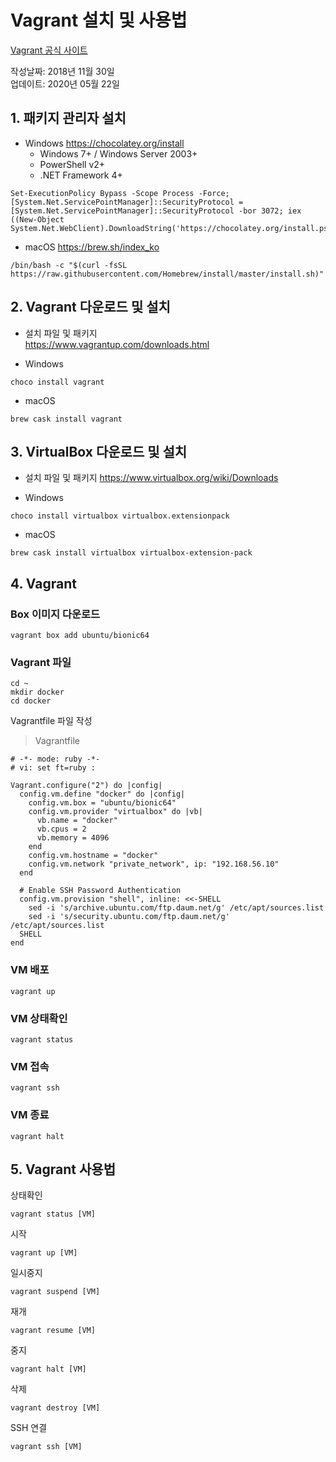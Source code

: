 # Vagrant 설치 및 사용법
[Vagrant 공식 사이트](https://www.vagrantup.com/)

작성날짜: 2018년 11월 30일  
업데이트: 2020년 05월 22일

## 1. 패키지 관리자 설치
- Windows
https://chocolatey.org/install
  * Windows 7+ / Windows Server 2003+
  * PowerShell v2+
  * .NET Framework 4+ 
```
Set-ExecutionPolicy Bypass -Scope Process -Force; [System.Net.ServicePointManager]::SecurityProtocol = [System.Net.ServicePointManager]::SecurityProtocol -bor 3072; iex ((New-Object System.Net.WebClient).DownloadString('https://chocolatey.org/install.ps1'))
```

- macOS
https://brew.sh/index_ko
```
/bin/bash -c "$(curl -fsSL https://raw.githubusercontent.com/Homebrew/install/master/install.sh)"
```

## 2. Vagrant 다운로드 및 설치
- 설치 파일 및 패키지  
https://www.vagrantup.com/downloads.html  

- Windows
```
choco install vagrant
```

- macOS
```
brew cask install vagrant
```

## 3. VirtualBox 다운로드 및 설치
- 설치 파일 및 패키지
https://www.virtualbox.org/wiki/Downloads  

- Windows
```
choco install virtualbox virtualbox.extensionpack
```

- macOS
```
brew cask install virtualbox virtualbox-extension-pack
```

## 4. Vagrant

### Box 이미지 다운로드
```
vagrant box add ubuntu/bionic64
```

### Vagrant 파일
```
cd ~ 
mkdir docker
cd docker
```

Vagrantfile 파일 작성

> Vagrantfile
```Vagrant
# -*- mode: ruby -*-
# vi: set ft=ruby :

Vagrant.configure("2") do |config|
  config.vm.define "docker" do |config|
    config.vm.box = "ubuntu/bionic64"
    config.vm.provider "virtualbox" do |vb|
      vb.name = "docker"
      vb.cpus = 2
      vb.memory = 4096
    end
    config.vm.hostname = "docker"
    config.vm.network "private_network", ip: "192.168.56.10"
  end

  # Enable SSH Password Authentication
  config.vm.provision "shell", inline: <<-SHELL
    sed -i 's/archive.ubuntu.com/ftp.daum.net/g' /etc/apt/sources.list
    sed -i 's/security.ubuntu.com/ftp.daum.net/g' /etc/apt/sources.list
  SHELL
end
```

### VM 배포
```
vagrant up
```

### VM 상태확인
```
vagrant status
```

### VM 접속
```
vagrant ssh
```

### VM 종료
```
vagrant halt
```

## 5. Vagrant 사용법

상태확인  
```
vagrant status [VM]
```

시작  
```
vagrant up [VM]
```

일시중지  
```
vagrant suspend [VM]
```

재개
```
vagrant resume [VM]
```

중지  
```
vagrant halt [VM]
```

삭제  
```
vagrant destroy [VM]
```

SSH 연결
```
vagrant ssh [VM]
```
